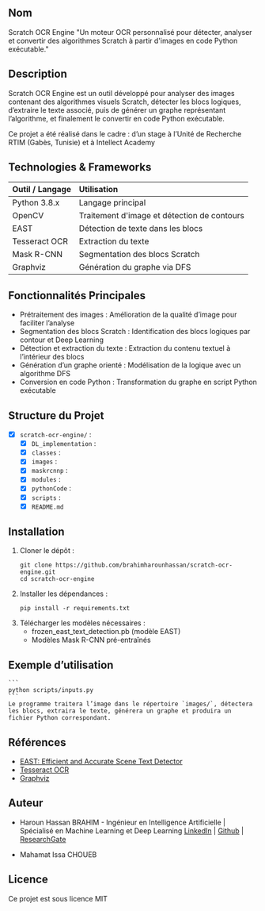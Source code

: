 ## Nom

Scratch OCR Engine
"Un moteur OCR personnalisé pour détecter, analyser et convertir des algorithmes Scratch à partir d'images en code Python exécutable."

## Description

Scratch OCR Engine est un outil développé pour analyser des images contenant des algorithmes visuels Scratch, détecter les blocs logiques, d’extraire le texte associé, puis de générer un graphe représentant l’algorithme, et finalement le convertir en code Python exécutable.

Ce projet a été réalisé dans le cadre : d’un stage à l’Unité de Recherche RTIM (Gabès, Tunisie) et à Intellect Academy

## Technologies & Frameworks

| Outil / Langage | Utilisation                                 |
| :-------------- | :------------------------------------------ |
| Python 3.8.x    | Langage principal                           |
| OpenCV          | Traitement d'image et détection de contours |
| EAST            | Détection de texte dans les blocs           |
| Tesseract OCR   | Extraction du texte                         |
| Mask R-CNN      | Segmentation des blocs Scratch              |
| Graphviz        | Génération du graphe via DFS                |

## Fonctionnalités Principales

- Prétraitement des images : Amélioration de la qualité d’image pour faciliter l’analyse
- Segmentation des blocs Scratch : Identification des blocs logiques par contour et Deep Learning
- Détection et extraction du texte : Extraction du contenu textuel à l’intérieur des blocs
- Génération d’un graphe orienté : Modélisation de la logique avec un algorithme DFS
- Conversion en code Python : Transformation du graphe en script Python exécutable

## Structure du Projet

- [x] `scratch-ocr-engine/` :
  - [x] `DL_implementation` :
  - [x] `classes` :
  - [x] `images` :
  - [x] `maskrcnnp` :
  - [x] `modules` :
  - [x] `pythonCode` :
  - [x] `scripts` :
  - [x] `README.md`

## Installation

1. Cloner le dépôt :
   ```
   git clone https://github.com/brahimharounhassan/scratch-ocr-engine.git
   cd scratch-ocr-engine
   ```
2. Installer les dépendances :
   ```
   pip install -r requirements.txt
   ```
3. Télécharger les modèles nécessaires :
   - frozen_east_text_detection.pb (modèle EAST)
   - Modèles Mask R-CNN pré-entraînés

## Exemple d’utilisation

    ```
    python scripts/inputs.py
    ```
    Le programme traitera l’image dans le répertoire `images/`, détectera les blocs, extraira le texte, générera un graphe et produira un fichier Python correspondant.

## Références

- [EAST: Efficient and Accurate Scene Text Detector](https://arxiv.org/abs/1704.03155)
- [Tesseract OCR](https://github.com/tesseract-ocr/tesseract)
- [Graphviz](https://graphviz.org/)

## Auteur

- Haroun Hassan BRAHIM - Ingénieur en Intelligence Artificielle | Spécialisé en Machine Learning et Deep Learning
  [LinkedIn](www.linkedin.com/in/brahimharounhassan/) | [Github](https://github.com/brahimharounhassan) | [ResearchGate](https://www.researchgate.net/profile/Haroun-Hassan-Brahim)

- Mahamat Issa CHOUEB

## Licence

Ce projet est sous licence MIT
